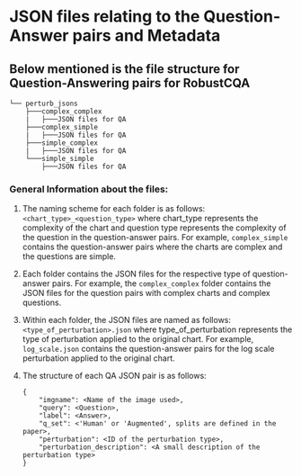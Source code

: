 # **JSON files relating to the Question-Answer pairs and Metadata**

## **Below mentioned is the file structure for Question-Answering pairs for RobustCQA**

```
└── perturb_jsons
    ├───complex_complex 
    |   ├───JSON files for QA
    ├───complex_simple    
    |   ├───JSON files for QA
    ├───simple_complex
    |   ├───JSON files for QA
    └───simple_simple
        ├───JSON files for QA
```

### **General Information about the files:**

1. The naming scheme for each folder is as follows: `<chart_type>_<question_type>` where chart_type represents the complexity of the chart and question type represents the complexity of the question in the question-answer pairs. For example, `complex_simple` contains the question-answer pairs where the charts are complex and the questions are simple.

2. Each folder contains the JSON files for the respective type of question-answer pairs. For example, the `complex_complex` folder contains the JSON files for the question pairs with complex charts and complex questions.

3. Within each folder, the JSON files are named as follows: `<type_of_perturbation>.json` where type_of_perturbation represents the type of perturbation applied to the original chart. For example, `log_scale.json` contains the question-answer pairs for the log scale perturbation applied to the original chart.

4. The structure of each QA JSON pair is as follows:
    ```
    {
        "imgname": <Name of the image used>,
        "query": <Question>,
        "label": <Answer>,
        "q_set": <'Human' or 'Augmented', splits are defined in the paper>,
        "perturbation": <ID of the perturbation type>,
        "perturbation_description": <A small description of the perturbation type>
    }
    ```